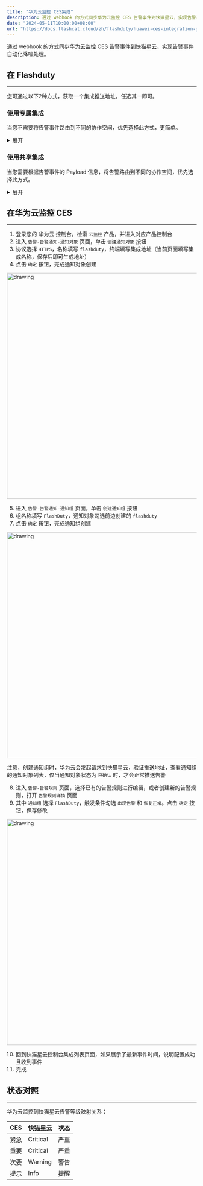 ```yaml
---
title: "华为云监控 CES集成"
description: 通过 webhook 的方式同步华为云监控 CES 告警事件到快猫星云，实现告警事件自动化降噪处理"
date: "2024-05-11T10:00:00+08:00"
url: "https://docs.flashcat.cloud/zh/flashduty/huawei-ces-integration-guide"
---
```


通过 webhook 的方式同步华为云监控 CES 告警事件到快猫星云，实现告警事件自动化降噪处理。

## 在 Flashduty
---
您可通过以下2种方式，获取一个集成推送地址，任选其一即可。

### 使用专属集成

当您不需要将告警事件路由到不同的协作空间，优先选择此方式，更简单。

<details>
  <summary>展开</summary>
  
  1. 进入 Flashduty 控制台，选择 **协作空间**，进入某个空间的详情页面
  2. 选择 **集成数据** tab，点击 **添加一个集成**，进入添加集成页面
  3. 选择 **华为云监控CES** 集成，点击 **保存**，生成卡片。
  4. 点击生成的卡片，可以查看到 **推送地址**，复制备用，完成。
  
    
</details>

### 使用共享集成

当您需要根据告警事件的 Payload 信息，将告警路由到不同的协作空间，优先选择此方式。

<details>
  <summary>展开</summary>
  
  1. 进入 Flashduty 控制台，选择 **集成中心=>告警事件**，进入集成选择页面。
  2. 选择 **华为云监控CES** 集成：
        - **集成名称**：为当前集成定义一个名称。
  3. 点击 **保存** 后，复制当前页面的新生成的 **推送地址** 备用。
  4. 点击 **创建路由**，为集成配置路由规则。您可以按条件匹配不同的告警到不同的协作空间，也可以直接设置默认协作空间作为兜底，后续再按需调整。
  5. 完成。
    
</details>

## 在华为云监控 CES
---
<div class="md-block">

1. 登录您的 华为云 控制台，检索 `云监控` 产品，并进入对应产品控制台
2. 进入 `告警-告警通知-通知对象` 页面，单击 `创建通知对象` 按钮
3. 协议选择 `HTTPS`，名称填写 `flashduty`，终端填写集成地址（当前页面填写集成名称，保存后即可生成地址）
4. 点击 `确定` 按钮，完成通知对象创建

<img alt="drawing" width="600" src="https://download.flashcat.cloud/huawei-ces-create-notify-obj.png" />

5. 进入 `告警-告警通知-通知组` 页面，单击 `创建通知组` 按钮
6. 组名称填写 `FlashDuty`，通知对象勾选前边创建的 `flashduty`
7. 点击 `确定` 按钮，完成通知组创建

<img alt="drawing" width="600" src="https://download.flashcat.cloud/huawei-ces-create-notify-group.png" />

注意，创建通知组时，华为云会发起请求到快猫星云，验证推送地址，查看通知组的通知对象列表，仅当通知对象状态为 `已确认` 时，才会正常推送告警

8. 进入 `告警-告警规则` 页面，选择已有的告警规则进行编辑，或者创建新的告警规则，打开 `告警规则详情` 页面
9. 其中 `通知组` 选择 `FlashDuty`，触发条件勾选 `出现告警` 和 `恢复正常`。点击 `确定` 按钮，保存修改

<img alt="drawing" width="600" src="https://download.flashcat.cloud/huawei-ces-create-alarm.png" />

10. 回到快猫星云控制台集成列表页面，如果展示了最新事件时间，说明配置成功且收到事件
11. 完成

</div>

## 状态对照
---
<div class="md-block">

华为云监控到快猫星云告警等级映射关系：

| CES  | 快猫星云 | 状态 |
| ---- | -------- | ---- |
| 紧急 | Critical | 严重 |
| 重要 | Critical | 严重 |
| 次要 | Warning  | 警告 |
| 提示 | Info     | 提醒 |

</div>
